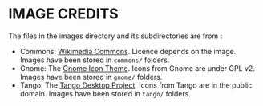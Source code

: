# IMAGE CREDITS

The files in the images directory and its subdirectories are from :

- Commons:
  [Wikimedia Commons](http://commons.wikimedia.org).
  Licence depends on the image.
  Images have been stored in `commons/` folders.
- Gnome:
  The [Gnome Icon Theme](http://git.gnome.org/browse/gnome-icon-theme/tree/).
  Icons from Gnome are under GPL v2.
  Images have been stored in `gnome/` folders.
- Tango:
  The [Tango Desktop Project](http://tango.freedesktop.org/).
  Icons from Tango are in the public domain.
  Images have been stored in `tango/` folders.
